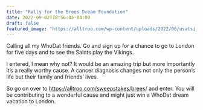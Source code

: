 ```yaml
---
title: "Rally for the Brees Dream Foundation"
date: 2022-09-02T18:56:05-04:00
draft: false
featured_image: "https://alltroo.com/wp-content/uploads/2022/06/usatsi_15360162_168388561_lowres.jpeg"
---
```


Calling all my WhoDat friends. Go and sign up for a chance to go to London for five days and to see the Saints play the Vikings.

I entered, I mean why not? It would be an amazing trip but more importantly it’s a really worthy cause. A cancer diagnosis changes not only the person’s life but their family and friends’ lives.

So go on over to <https://alltroo.com/sweepstakes/brees/> and enter. You will be contributing to a wonderful cause and might just win a WhoDat dream vacation to London.
